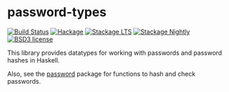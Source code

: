 # password-types

[![Build Status](https://github.com/cdepillabout/password/workflows/password/badge.svg)](http://github.com/cdepillabout/password)
[![Hackage](https://img.shields.io/hackage/v/password-types.svg)](https://hackage.haskell.org/package/password-types)
[![Stackage LTS](http://stackage.org/package/password-types/badge/lts)](http://stackage.org/lts/package/password-types)
[![Stackage Nightly](http://stackage.org/package/password-types/badge/nightly)](http://stackage.org/nightly/package/password-types)
[![BSD3 license](https://img.shields.io/badge/license-BSD3-blue.svg)](./LICENSE)

This library provides datatypes for working with passwords and password hashes in Haskell.

Also, see the [password](https://hackage.haskell.org/package/password) package for
functions to hash and check passwords.
